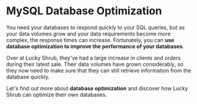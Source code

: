 # MySQL Database Optimization

You need your databases to respond quickly to your SQL queries, but as your data volumes grow and your data requirements become more complex, the response times can increase. Fortunately, you can **use database optimization to improve the performance of your databases**.

Over at Lucky Shrub, they've had a large increase in clients and orders during their latest sale. Their data volumes have grown considerably, so they now need to make sure that they can still retrieve information from the database quickly.

Let's find out more about **database optimization** and discover how Lucky Shrub can optimize their own databases.
